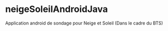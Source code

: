 # neigeSoleilAndroidJava
Application android de sondage pour Neige et Soleil (Dans le cadre du BTS)
